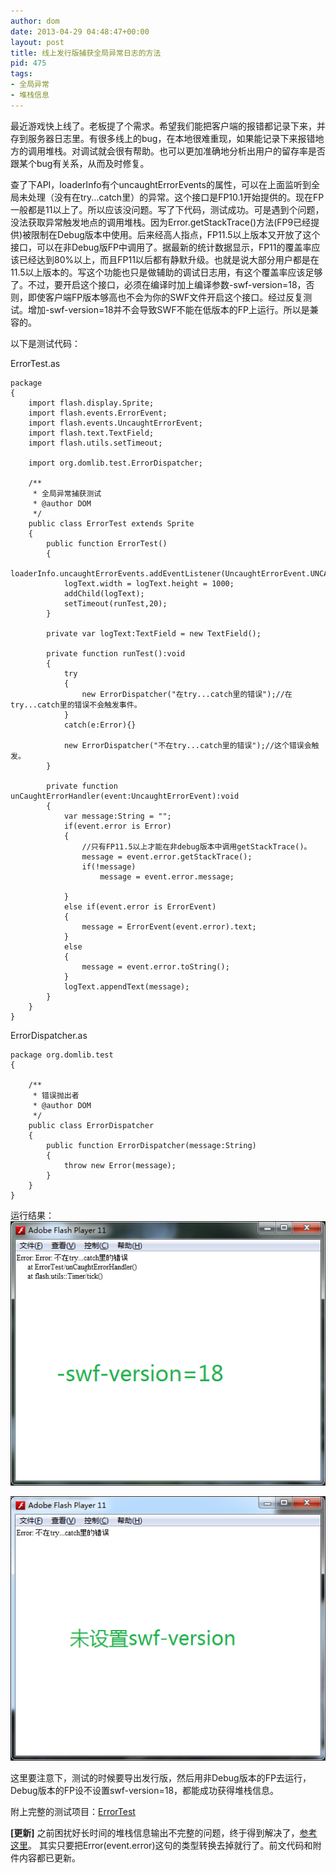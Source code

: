 ```yaml
---
author: dom
date: 2013-04-29 04:48:47+00:00
layout: post
title: 线上发行版捕获全局异常日志的方法
pid: 475
tags:
- 全局异常
- 堆栈信息
---
```


最近游戏快上线了。老板提了个需求。希望我们能把客户端的报错都记录下来，并存到服务器日志里。有很多线上的bug，在本地很难重现，如果能记录下来报错地方的调用堆栈。对调试就会很有帮助。也可以更加准确地分析出用户的留存率是否跟某个bug有关系，从而及时修复。

查了下API，loaderInfo有个uncaughtErrorEvents的属性，可以在上面监听到全局未处理（没有在try...catch里）的异常。这个接口是FP10.1开始提供的。现在FP一般都是11以上了。所以应该没问题。写了下代码，测试成功。可是遇到个问题，没法获取异常触发地点的调用堆栈。因为Error.getStackTrace()方法(FP9已经提供)被限制在Debug版本中使用。后来经高人指点，FP11.5以上版本又开放了这个接口，可以在非Debug版FP中调用了。据最新的统计数据显示，FP11的覆盖率应该已经达到80%以上，而且FP11以后都有静默升级。也就是说大部分用户都是在11.5以上版本的。写这个功能也只是做辅助的调试日志用，有这个覆盖率应该足够了。不过，要开启这个接口，必须在编译时加上编译参数-swf-version=18，否则，即使客户端FP版本够高也不会为你的SWF文件开启这个接口。经过反复测试。增加-swf-version=18并不会导致SWF不能在低版本的FP上运行。所以是兼容的。

以下是测试代码：

ErrorTest.as

    
    
    package
    {
    	import flash.display.Sprite;
    	import flash.events.ErrorEvent;
    	import flash.events.UncaughtErrorEvent;
    	import flash.text.TextField;
    	import flash.utils.setTimeout;
    
    	import org.domlib.test.ErrorDispatcher;
    
    	/**
    	 * 全局异常捕获测试
    	 * @author DOM
    	 */
    	public class ErrorTest extends Sprite
    	{
    		public function ErrorTest()
    		{
    			loaderInfo.uncaughtErrorEvents.addEventListener(UncaughtErrorEvent.UNCAUGHT_ERROR,unCaughtErrorHandler);
    			logText.width = logText.height = 1000;
    			addChild(logText);
    			setTimeout(runTest,20);
    		}
    
    		private var logText:TextField = new TextField();
    
    		private function runTest():void
    		{
    			try
    			{
    				new ErrorDispatcher("在try...catch里的错误");//在try...catch里的错误不会触发事件。
    			}
    			catch(e:Error){}
    
    			new ErrorDispatcher("不在try...catch里的错误");//这个错误会触发。
    		}
    
    		private function unCaughtErrorHandler(event:UncaughtErrorEvent):void
    		{
    			var message:String = "";
    			if(event.error is Error)
    			{
    				//只有FP11.5以上才能在非debug版本中调用getStackTrace()。
    				message = event.error.getStackTrace();
    				if(!message)
    					message = event.error.message;
    
    			}
    			else if(event.error is ErrorEvent)
    			{
    				message = ErrorEvent(event.error).text;
    			}
    			else
    			{
    				message = event.error.toString();
    			}
    			logText.appendText(message);
    		}
    	}
    }
    


ErrorDispatcher.as

    
    
    package org.domlib.test
    {
    
    	/**
    	 * 错误抛出者
    	 * @author DOM
    	 */
    	public class ErrorDispatcher
    	{
    		public function ErrorDispatcher(message:String)
    		{
    			throw new Error(message);
    		}
    	}
    }
    


运行结果：
[![ErrorTest](/uploads/2013/04/ErrorTest.png)](/uploads/2013/04/ErrorTest.png)

[![ErrorTest2](/uploads/2013/04/ErrorTest2.png)](/uploads/2013/04/ErrorTest2.png)



这里要注意下，测试的时候要导出发行版，然后用非Debug版本的FP去运行，Debug版本的FP设不设置swf-version=18，都能成功获得堆栈信息。

附上完整的测试项目：[ErrorTest](/uploads/2013/04/ErrorTest1.zip)

**[更新]**
之前困扰好长时间的堆栈信息输出不完整的问题，终于得到解决了，[参考这里](http://stackoverflow.com/questions/16073357/actionscript-compiler-uncaughterrorevent/16140666#16140666)。 其实只要把Error(event.error)这句的类型转换去掉就行了。前文代码和附件内容都已更新。
